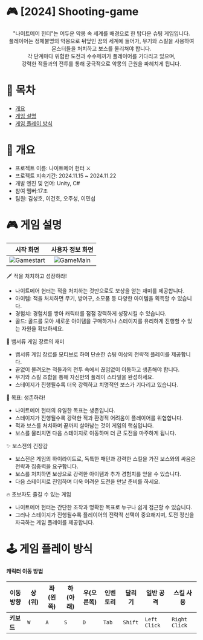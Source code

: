 # 🎮 [2024] Shooting-game
<p align="center">
"나이트메어 헌터"는 어두운 악몽 속 세계를 배경으로 한 탑다운 슈팅 게임입니다.<br>
플레이어는 정체불명의 악몽으로 뒤덮인 꿈의 세계에 들어가, 무기와 스킬을 사용하여 몬스터들을 처치하고 보스를 물리쳐야 합니다.<br>
각 단계마다 위험한 도전과 수수께끼가 플레이어를 기다리고 있으며,<br>
강력한 적들과의 전투를 통해 궁극적으로 악몽의 근원을 파헤치게 됩니다.
</p>

# 📖 목차
- [개요](#개요)
- [게임 설명](#게임-설명)
- [게임 플레이 방식](#게임-플레이-방식)

# 📌 개요
- 프로젝트 이름: 나이트메어 헌터 ⚔️
- 프로젝트 지속기간: 2024.11.15 ~ 2024.11.22
- 개발 엔진 및 언어: Unity, C#
- 참여 멤버:17조
- 팀원: 김성호, 이건호, 오주성, 이민섭
  
# 🎮 게임 설명

|           **시작 화면**          |        **사용자 정보 화면**       |
|:-------------------------------:|:-------------------------------:|
|![Gamestart](https://github.com/user-attachments/assets/64184593-feb7-4938-bfb5-a937ef653112)|![GameMain](https://github.com/user-attachments/assets/6c56e61e-f995-4fe0-93f2-6d6fe2505cda)|

🗡️ 적을 처치하고 성장하라!

- 나이트메어 헌터는 적을 처치하는 것만으로도 보상을 얻는 재미를 제공합니다.
- 아이템: 적을 처치하면 무기, 방어구, 소모품 등 다양한 아이템을 획득할 수 있습니다.
- 경험치: 경험치를 쌓아 캐릭터를 점점 강력하게 성장시킬 수 있습니다.
- 골드: 골드를 모아 새로운 아이템을 구매하거나 스테이지를 유리하게 진행할 수 있는 자원을 확보하세요.

🐍 뱀서류 게임 장르의 재미
- 뱀서류 게임 장르를 모티브로 하여 단순한 슈팅 이상의 전략적 플레이를 제공합니다.
- 끝없이 몰려오는 적들과의 전투 속에서 끊임없이 이동하고 생존해야 합니다.
- 무기와 스킬 조합을 통해 자신만의 플레이 스타일을 완성하세요.
- 스테이지가 진행될수록 더욱 강력하고 치명적인 보스가 기다리고 있습니다.

🎯 목표: 생존하라!
- 나이트메어 헌터의 유일한 목표는 생존입니다.
- 스테이지가 진행될수록 강력한 적과 환경적 어려움이 플레이어를 위협합니다.
- 적과 보스를 처치하며 끝까지 살아남는 것이 게임의 핵심입니다.
- 보스를 물리치면 다음 스테이지로 이동하며 더 큰 도전을 마주하게 됩니다.

✨ 보스전의 긴장감
- 보스전은 게임의 하이라이트로, 독특한 패턴과 강력한 스킬을 가진 보스와의 싸움은 전략과 집중력을 요구합니다.
- 보스를 처치하면 보상으로 강력한 아이템과 추가 경험치를 얻을 수 있습니다.
- 다음 스테이지로 진입하며 더욱 어려운 도전을 만날 준비를 하세요.

🔥 초보자도 즐길 수 있는 게임
- 나이트메어 헌터는 간단한 조작과 명확한 목표로 누구나 쉽게 접근할 수 있습니다.
- 그러나 스테이지가 진행될수록 플레이어의 전략적 선택이 중요해지며, 도전 정신을 자극하는 게임 플레이를 제공합니다.
</p>

# 🕹️ 게임 플레이 방식

#### **캐릭터 이동 방법**

| **이동 방향** | **상(위)** | **좌(왼쪽)** | **하(아래)** | **우(오른쪽)** | **인벤토리** | **달리기** | **일반 공격** | **스킬 사용** |
|---------------|------------|--------------|--------------|---------------|------------|------------|---------------|---------------|
| **키보드**    | `W`        | `A`          | `S`          | `D`           | `Tab`    | `Shift`    | `Left Click`  | `Right Click` |



